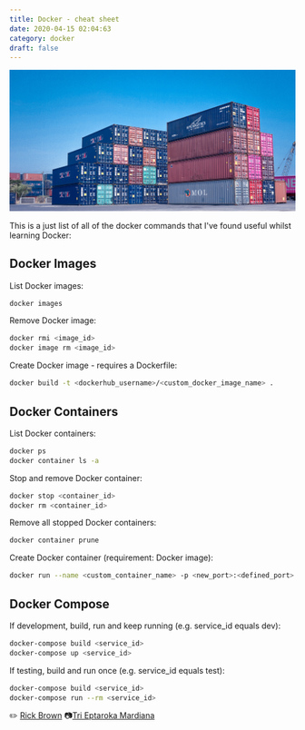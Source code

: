 ```yaml
---
title: Docker - cheat sheet
date: 2020-04-15 02:04:63
category: docker
draft: false
---
```


![](images/docker.jpg)

This is a just list of all of the docker commands that I've found useful whilst learning Docker:

## Docker Images

List Docker images:

```bash
docker images
```

Remove Docker image:

```bash
docker rmi <image_id>
docker image rm <image_id>
```

Create Docker image - requires a Dockerfile:

```bash
docker build -t <dockerhub_username>/<custom_docker_image_name> .
```

## Docker Containers

List Docker containers:

```bash
docker ps
docker container ls -a
```

Stop and remove Docker container:

```bash
docker stop <container_id>
docker rm <container_id>
```

Remove all stopped Docker containers:

```bash
docker container prune
```

Create Docker container (requirement: Docker image):

```bash
docker run --name <custom_container_name> -p <new_port>:<defined_port> -d <dockerhub_user
```

## Docker Compose

If development, build, run and keep running (e.g. service_id equals dev):

```bash
docker-compose build <service_id>
docker-compose up <service_id>
```

If testing, build and run once (e.g. service_id equals test):

```bash
docker-compose build <service_id>
docker-compose run --rm <service_id>
```

✏️ [Rick Brown](https://github.com/RickBr0wn)
📷[Tri Eptaroka Mardiana](https://unsplash.com/@inidiana?utm_source=unsplash)
